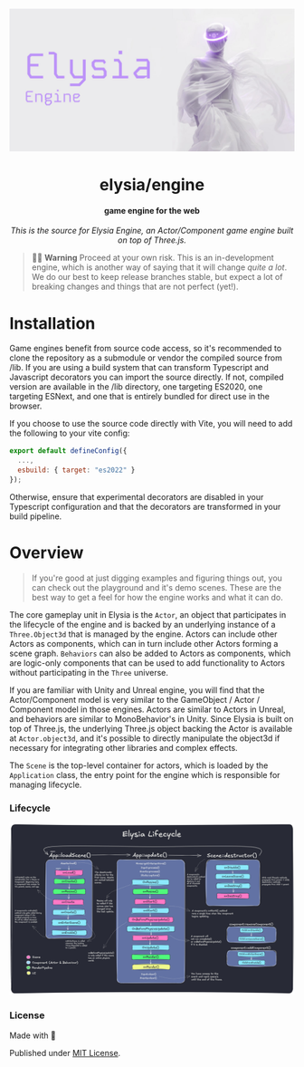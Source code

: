 <div align="center">

<br />

![elysiatech](/.github/banner.jpg)

<h1>elysia/engine</h3>

#### game engine for the web

*This is the source for Elysia Engine, an Actor/Component game engine built on top of Three.js.*

</div>

> 🚧👷 **Warning** Proceed at your own risk. This is an in-development engine, which is another way of saying that it will change _quite a lot_. We do our best to keep release branches stable, but expect a lot of breaking changes and things that are not perfect (yet!).

# Installation

Game engines benefit from source code access, so it's recommended to clone the repository as a submodule or vendor the compiled source from /lib.
If you are using a build system that can transform Typescript and Javascript decorators you can import the source directly. If not, compiled version
are available in the /lib directory, one targeting ES2020, one targeting ESNext, and one that is entirely bundled for direct use in the browser.

If you choose to use the source code directly with Vite, you will need to add the following to your vite config:

```javascript
export default defineConfig({
  ...,
  esbuild: { target: "es2022" }
});
```
Otherwise, ensure that experimental decorators are disabled in your Typescript configuration and that the decorators are transformed in your build pipeline.

# Overview

> If you're good at just digging examples and figuring things out, you can check out the playground and it's demo scenes. 
These are the best way to get a feel for how the engine works and what it can do.

The core gameplay unit in Elysia is the `Actor`, an object that participates in the lifecycle of the engine and is backed by an underlying instance of a
`Three.Object3d` that is managed by the engine. Actors can include other Actors as components, which can in turn include other Actors forming a scene graph.
`Behaviors` can also be added to Actors as components, which are logic-only components that can be used to add functionality to Actors without participating
in the `Three` universe.

If you are familiar with Unity and Unreal engine, you will find that the Actor/Component model is very similar to the GameObject / Actor / Component model in those engines.
Actors are similar to Actors in Unreal, and behaviors are similar to MonoBehavior's in Unity. Since Elysia is built on top of Three.js, the underlying Three.js object
backing the Actor is available at `Actor.object3d`, and it's possible to directly manipulate the object3d if necessary for integrating other libraries and complex effects.

The `Scene` is the top-level container for actors, which is loaded by the `Application` class, the entry point for the engine which is responsible for managing lifecycle.

### Lifecycle

![lifecycle](/.github/lifecycle.png)

### License

Made with 💛

Published under [MIT License](./LICENSE).